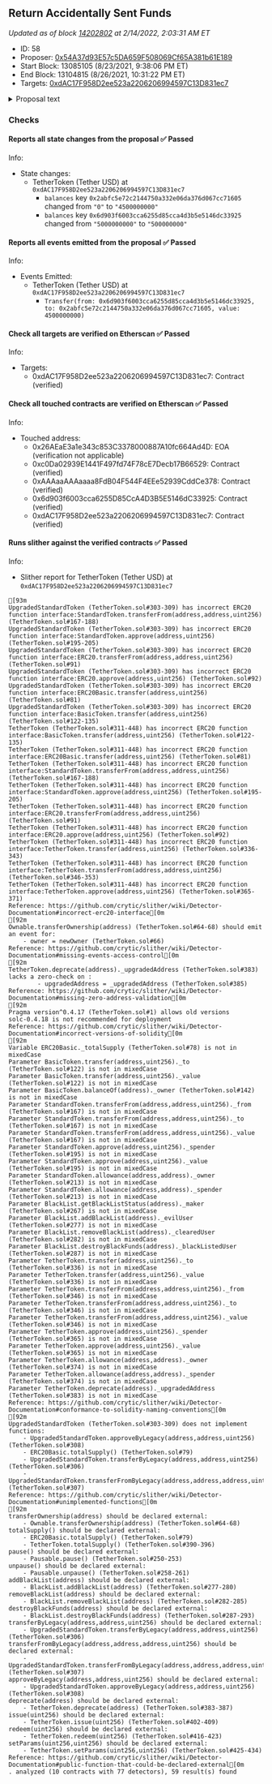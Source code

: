 ## Return Accidentally Sent Funds

_Updated as of block [14202802](https://etherscan.io/block/14202802) at 2/14/2022, 2:03:31 AM ET_

- ID: 58
- Proposer: [0x54A37d93E57c5DA659F508069Cf65A381b61E189](https://etherscan.io/address/0x54A37d93E57c5DA659F508069Cf65A381b61E189)
- Start Block: 13085105 (8/23/2021, 9:38:06 PM ET)
- End Block: 13104815 (8/26/2021, 10:31:22 PM ET)
- Targets: [0xdAC17F958D2ee523a2206206994597C13D831ec7](https://etherscan.io/address/0xdAC17F958D2ee523a2206206994597C13D831ec7#code)

<details>
  <summary>Proposal text</summary>

> # Return Accidentally Sent Funds
> Previously we established a rule that every half year we send back funds that were accidentally sent to contracts managed by Compound governance ([proposal 37](https://compound.finance/governance/proposals/37)).
> 
> There was one request that meets the requirements: the [transaction](https://etherscan.io/tx/0xbfb32d43e5a4d9a5ebc18709697cbedb1c149b282e104ce2d38ded68a8d635c0) sent 5,000 USDT to the [cDAI](https://etherscan.io/address/0x5d3a536e4d6dbd6114cc1ead35777bab948e3643) contract, after the 10% penalty applied we are sending back 4,500 USDT
> 
> 
> Requests can be posted on the forum link below.
> 
> [Discussion](https://www.comp.xyz/t/implement-ctoken-sweeptoken-and-return-accidentally-sent-funds/1147/34)
</details>

### Checks
#### Reports all state changes from the proposal ✅ Passed
  




Info:
- State changes:
    - TetherToken (Tether USD) at `0xdAC17F958D2ee523a2206206994597C13D831ec7`
        - `balances` key `0x2abfc5e72c2144750a332e06da376d067cc71605` changed from `"0"` to `"4500000000"`
        - `balances` key `0x6d903f6003cca6255d85cca4d3b5e5146dc33925` changed from `"5000000000"` to `"500000000"`

#### Reports all events emitted from the proposal ✅ Passed
  




Info:
- Events Emitted:
    - TetherToken (Tether USD) at `0xdAC17F958D2ee523a2206206994597C13D831ec7`
        - `Transfer(from: 0x6d903f6003cca6255d85cca4d3b5e5146dc33925, to: 0x2abfc5e72c2144750a332e06da376d067cc71605, value: 4500000000)`

#### Check all targets are verified on Etherscan ✅ Passed
  




Info:
- Targets:
    - 0xdAC17F958D2ee523a2206206994597C13D831ec7: Contract (verified)

#### Check all touched contracts are verified on Etherscan ✅ Passed
  




Info:
- Touched address:
    - 0x26AEaE3a1e343c853C3378000887A10fc664Ad4D: EOA (verification not applicable)
    - 0xc0Da02939E1441F497fd74F78cE7Decb17B66529: Contract (verified)
    - 0xAAAaaAAAaaaa8FdB04F544F4EEe52939CddCe378: Contract (verified)
    - 0x6d903f6003cca6255D85CcA4D3B5E5146dC33925: Contract (verified)
    - 0xdAC17F958D2ee523a2206206994597C13D831ec7: Contract (verified)

#### Runs slither against the verified contracts ✅ Passed
  




Info:
- Slither report for TetherToken (Tether USD) at `0xdAC17F958D2ee523a2206206994597C13D831ec7`
```
[93m
UpgradedStandardToken (TetherToken.sol#303-309) has incorrect ERC20 function interface:StandardToken.transferFrom(address,address,uint256) (TetherToken.sol#167-188)
UpgradedStandardToken (TetherToken.sol#303-309) has incorrect ERC20 function interface:StandardToken.approve(address,uint256) (TetherToken.sol#195-205)
UpgradedStandardToken (TetherToken.sol#303-309) has incorrect ERC20 function interface:ERC20.transferFrom(address,address,uint256) (TetherToken.sol#91)
UpgradedStandardToken (TetherToken.sol#303-309) has incorrect ERC20 function interface:ERC20.approve(address,uint256) (TetherToken.sol#92)
UpgradedStandardToken (TetherToken.sol#303-309) has incorrect ERC20 function interface:ERC20Basic.transfer(address,uint256) (TetherToken.sol#81)
UpgradedStandardToken (TetherToken.sol#303-309) has incorrect ERC20 function interface:BasicToken.transfer(address,uint256) (TetherToken.sol#122-135)
TetherToken (TetherToken.sol#311-448) has incorrect ERC20 function interface:BasicToken.transfer(address,uint256) (TetherToken.sol#122-135)
TetherToken (TetherToken.sol#311-448) has incorrect ERC20 function interface:ERC20Basic.transfer(address,uint256) (TetherToken.sol#81)
TetherToken (TetherToken.sol#311-448) has incorrect ERC20 function interface:StandardToken.transferFrom(address,address,uint256) (TetherToken.sol#167-188)
TetherToken (TetherToken.sol#311-448) has incorrect ERC20 function interface:StandardToken.approve(address,uint256) (TetherToken.sol#195-205)
TetherToken (TetherToken.sol#311-448) has incorrect ERC20 function interface:ERC20.transferFrom(address,address,uint256) (TetherToken.sol#91)
TetherToken (TetherToken.sol#311-448) has incorrect ERC20 function interface:ERC20.approve(address,uint256) (TetherToken.sol#92)
TetherToken (TetherToken.sol#311-448) has incorrect ERC20 function interface:TetherToken.transfer(address,uint256) (TetherToken.sol#336-343)
TetherToken (TetherToken.sol#311-448) has incorrect ERC20 function interface:TetherToken.transferFrom(address,address,uint256) (TetherToken.sol#346-353)
TetherToken (TetherToken.sol#311-448) has incorrect ERC20 function interface:TetherToken.approve(address,uint256) (TetherToken.sol#365-371)
Reference: https://github.com/crytic/slither/wiki/Detector-Documentation#incorrect-erc20-interface[0m
[92m
Ownable.transferOwnership(address) (TetherToken.sol#64-68) should emit an event for: 
	- owner = newOwner (TetherToken.sol#66) 
Reference: https://github.com/crytic/slither/wiki/Detector-Documentation#missing-events-access-control[0m
[92m
TetherToken.deprecate(address)._upgradedAddress (TetherToken.sol#383) lacks a zero-check on :
		- upgradedAddress = _upgradedAddress (TetherToken.sol#385)
Reference: https://github.com/crytic/slither/wiki/Detector-Documentation#missing-zero-address-validation[0m
[92m
Pragma version^0.4.17 (TetherToken.sol#1) allows old versions
solc-0.4.18 is not recommended for deployment
Reference: https://github.com/crytic/slither/wiki/Detector-Documentation#incorrect-versions-of-solidity[0m
[92m
Variable ERC20Basic._totalSupply (TetherToken.sol#78) is not in mixedCase
Parameter BasicToken.transfer(address,uint256)._to (TetherToken.sol#122) is not in mixedCase
Parameter BasicToken.transfer(address,uint256)._value (TetherToken.sol#122) is not in mixedCase
Parameter BasicToken.balanceOf(address)._owner (TetherToken.sol#142) is not in mixedCase
Parameter StandardToken.transferFrom(address,address,uint256)._from (TetherToken.sol#167) is not in mixedCase
Parameter StandardToken.transferFrom(address,address,uint256)._to (TetherToken.sol#167) is not in mixedCase
Parameter StandardToken.transferFrom(address,address,uint256)._value (TetherToken.sol#167) is not in mixedCase
Parameter StandardToken.approve(address,uint256)._spender (TetherToken.sol#195) is not in mixedCase
Parameter StandardToken.approve(address,uint256)._value (TetherToken.sol#195) is not in mixedCase
Parameter StandardToken.allowance(address,address)._owner (TetherToken.sol#213) is not in mixedCase
Parameter StandardToken.allowance(address,address)._spender (TetherToken.sol#213) is not in mixedCase
Parameter BlackList.getBlackListStatus(address)._maker (TetherToken.sol#267) is not in mixedCase
Parameter BlackList.addBlackList(address)._evilUser (TetherToken.sol#277) is not in mixedCase
Parameter BlackList.removeBlackList(address)._clearedUser (TetherToken.sol#282) is not in mixedCase
Parameter BlackList.destroyBlackFunds(address)._blackListedUser (TetherToken.sol#287) is not in mixedCase
Parameter TetherToken.transfer(address,uint256)._to (TetherToken.sol#336) is not in mixedCase
Parameter TetherToken.transfer(address,uint256)._value (TetherToken.sol#336) is not in mixedCase
Parameter TetherToken.transferFrom(address,address,uint256)._from (TetherToken.sol#346) is not in mixedCase
Parameter TetherToken.transferFrom(address,address,uint256)._to (TetherToken.sol#346) is not in mixedCase
Parameter TetherToken.transferFrom(address,address,uint256)._value (TetherToken.sol#346) is not in mixedCase
Parameter TetherToken.approve(address,uint256)._spender (TetherToken.sol#365) is not in mixedCase
Parameter TetherToken.approve(address,uint256)._value (TetherToken.sol#365) is not in mixedCase
Parameter TetherToken.allowance(address,address)._owner (TetherToken.sol#374) is not in mixedCase
Parameter TetherToken.allowance(address,address)._spender (TetherToken.sol#374) is not in mixedCase
Parameter TetherToken.deprecate(address)._upgradedAddress (TetherToken.sol#383) is not in mixedCase
Reference: https://github.com/crytic/slither/wiki/Detector-Documentation#conformance-to-solidity-naming-conventions[0m
[92m
UpgradedStandardToken (TetherToken.sol#303-309) does not implement functions:
	- UpgradedStandardToken.approveByLegacy(address,address,uint256) (TetherToken.sol#308)
	- ERC20Basic.totalSupply() (TetherToken.sol#79)
	- UpgradedStandardToken.transferByLegacy(address,address,uint256) (TetherToken.sol#306)
	- UpgradedStandardToken.transferFromByLegacy(address,address,address,uint256) (TetherToken.sol#307)
Reference: https://github.com/crytic/slither/wiki/Detector-Documentation#unimplemented-functions[0m
[92m
transferOwnership(address) should be declared external:
	- Ownable.transferOwnership(address) (TetherToken.sol#64-68)
totalSupply() should be declared external:
	- ERC20Basic.totalSupply() (TetherToken.sol#79)
	- TetherToken.totalSupply() (TetherToken.sol#390-396)
pause() should be declared external:
	- Pausable.pause() (TetherToken.sol#250-253)
unpause() should be declared external:
	- Pausable.unpause() (TetherToken.sol#258-261)
addBlackList(address) should be declared external:
	- BlackList.addBlackList(address) (TetherToken.sol#277-280)
removeBlackList(address) should be declared external:
	- BlackList.removeBlackList(address) (TetherToken.sol#282-285)
destroyBlackFunds(address) should be declared external:
	- BlackList.destroyBlackFunds(address) (TetherToken.sol#287-293)
transferByLegacy(address,address,uint256) should be declared external:
	- UpgradedStandardToken.transferByLegacy(address,address,uint256) (TetherToken.sol#306)
transferFromByLegacy(address,address,address,uint256) should be declared external:
	- UpgradedStandardToken.transferFromByLegacy(address,address,address,uint256) (TetherToken.sol#307)
approveByLegacy(address,address,uint256) should be declared external:
	- UpgradedStandardToken.approveByLegacy(address,address,uint256) (TetherToken.sol#308)
deprecate(address) should be declared external:
	- TetherToken.deprecate(address) (TetherToken.sol#383-387)
issue(uint256) should be declared external:
	- TetherToken.issue(uint256) (TetherToken.sol#402-409)
redeem(uint256) should be declared external:
	- TetherToken.redeem(uint256) (TetherToken.sol#416-423)
setParams(uint256,uint256) should be declared external:
	- TetherToken.setParams(uint256,uint256) (TetherToken.sol#425-434)
Reference: https://github.com/crytic/slither/wiki/Detector-Documentation#public-function-that-could-be-declared-external[0m
. analyzed (10 contracts with 77 detectors), 59 result(s) found
```
